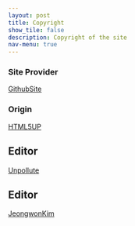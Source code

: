 ```yaml
---
layout: post
title: Copyright
show_tile: false
description: Copyright of the site
nav-menu: true
---
```


### Site Provider
[GithubSite](https://github.io)
<br/>
### Origin
[HTML5UP](https://html5up.net)
<br/>
## Editor
[Unpollute](https://github.com/unpollute)
<br/>
## Editor
[JeongwonKim](https://github.com/jeongwonkim1215)
